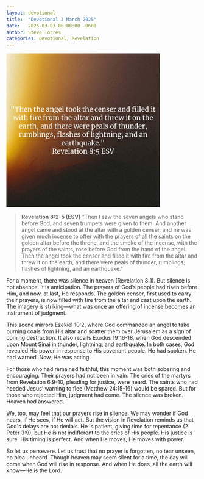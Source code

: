 ```yaml
---
layout: devotional
title:  "Devotional 3 March 2025"
date:   2025-03-03 06:00:00 -0600
author: Steve Torres
categories: Devotional, Revelation
---
```

<img src="https://github.com/ElEsteeb/ElEsteeb.github.io/blob/main/images/devotionals/Rev-8_5.jpg?raw=true" alt="Revelation 8:5.jpg" style="max-width: 80%; height: auto;">

>**Revelation 8:2-5 (ESV)**
>"Then I saw the seven angels who stand before God, and seven trumpets were given to them. And another angel came and stood at the altar with a golden censer, and he was given much incense to offer with the prayers of all the saints on the golden altar before the throne, and the smoke of the incense, with the prayers of the saints, rose before God from the hand of the angel. Then the angel took the censer and filled it with fire from the altar and threw it on the earth, and there were peals of thunder, rumblings, flashes of lightning, and an earthquake."

For a moment, there was silence in heaven (Revelation 8:1). But silence is not absence. It is anticipation. The prayers of God’s people had risen before Him, and now, at last, He responds. The golden censer, first used to carry their prayers, is now filled with fire from the altar and cast upon the earth. The imagery is striking—what was once an offering of incense becomes an instrument of judgment.

This scene mirrors Ezekiel 10:2, where God commanded an angel to take burning coals from His altar and scatter them over Jerusalem as a sign of coming destruction. It also recalls Exodus 19:16-18, when God descended upon Mount Sinai in thunder, lightning, and earthquake. In both cases, God revealed His power in response to His covenant people. He had spoken. He had warned. Now, He was acting.

For those who had remained faithful, this moment was both sobering and encouraging. Their prayers had not been in vain. The cries of the martyrs from Revelation 6:9-10, pleading for justice, were heard. The saints who had heeded Jesus’ warning to flee (Matthew 24:15-16) would be spared. But for those who rejected Him, judgment had come. The silence was broken. Heaven had answered.

We, too, may feel that our prayers rise in silence. We may wonder if God hears, if He sees, if He will act. But the vision in Revelation reminds us that God's delays are not denials. He is patient, giving time for repentance (2 Peter 3:9), but He is not indifferent to the cries of His people. His justice is sure. His timing is perfect. And when He moves, He moves with power.

So let us persevere. Let us trust that no prayer is forgotten, no tear unseen, no plea unheard. Though heaven may seem silent for a time, the day will come when God will rise in response. And when He does, all the earth will know—He is the Lord.

